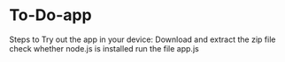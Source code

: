 # To-Do-app
Steps to Try out the app in your device:
Download and extract the zip file
check whether node.js is installed
run the file app.js
